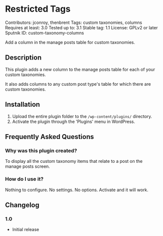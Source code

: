 # Restricted Tags 
Contributors: jconroy, thenbrent
Tags: custom taxonomies, columns
Requires at least: 3.0
Tested up to: 3.1
Stable tag: 1.1
License: GPLv2 or later
Sputnik ID: custom-taxonomy-columns

Add a column in the manage posts table for custom taxonomies. 

## Description

This plugin adds a new column to the manage posts table for each of your custom taxonomies. 

It also adds columns to any custom post type's table for which there are custom taxonomies.

## Installation

1. Upload the entire plugin folder to the `/wp-content/plugins/` directory.
1. Activate the plugin through the 'Plugins' menu in WordPress.

## Frequently Asked Questions

### Why was this plugin created?

To display all the custom taxonomy items that relate to a post on the manage posts screen. 

### How do I use it?

Nothing to configure. No settings. No options. Activate and it will work. 

## Changelog

### 1.0

* Initial release
